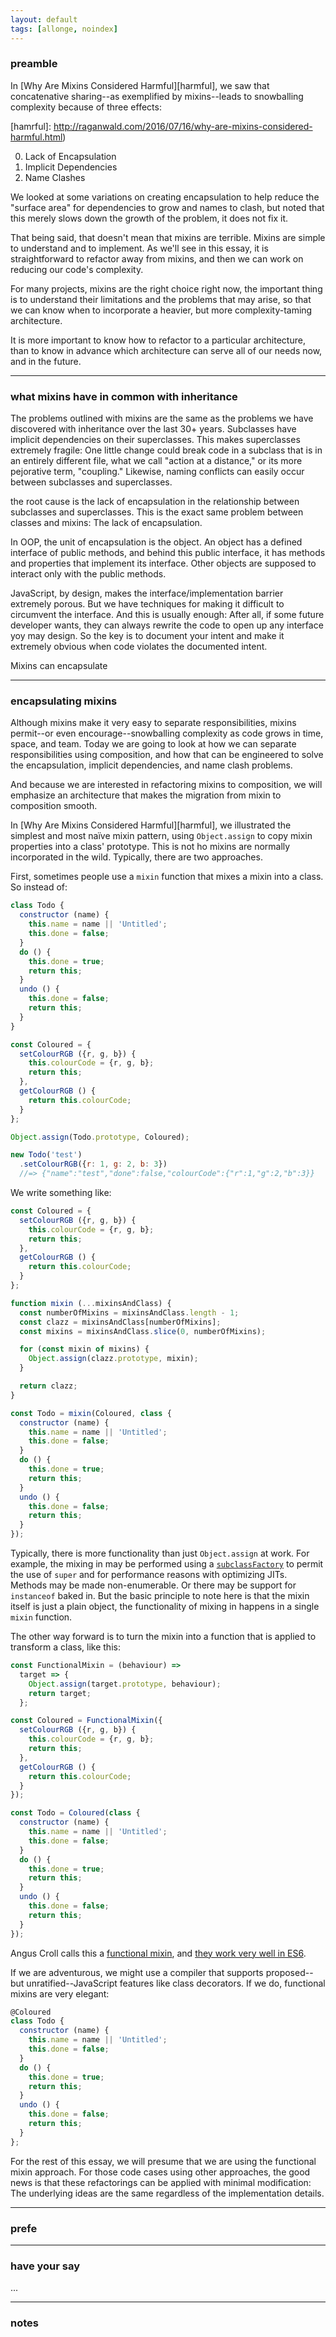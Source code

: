 ```yaml
---
layout: default
tags: [allonge, noindex]
---
```


### preamble

In [Why Are Mixins Considered Harmful][harmful], we saw that concatenative sharing--as exemplified by mixins--leads to snowballing complexity because of three effects:

[hamrful]: http://raganwald.com/2016/07/16/why-are-mixins-considered-harmful.html)

0. Lack of Encapsulation
0. Implicit Dependencies
0. Name Clashes

We looked at some variations on creating encapsulation to help reduce the "surface area" for dependencies to grow and names to clash, but noted that this merely slows down the growth of the problem, it does not fix it.

That being said, that doesn't mean that mixins are terrible. Mixins are simple to understand and to implement. As we'll see in this essay, it is straightforward to refactor away from mixins, and then we can work on reducing our code's complexity.

For many projects, mixins are the right choice right now, the important thing is to understand their limitations and the problems that may arise, so that we can know when to incorporate a heavier, but more complexity-taming architecture.

It is more important to know how to refactor to a particular architecture, than to know in advance which architecture can serve all of our needs now, and in the future.

---

### what mixins have in common with inheritance

The problems outlined with mixins are the same as the problems we have discovered with inheritance over the last 30+ years. Subclasses have implicit dependencies on their superclasses. This makes superclasses extremely fragile: One little change could break code in a subclass that is in an entirely different file, what we call "action at a distance," or its more pejorative term, "coupling." Likewise, naming conflicts can easily occur between subclasses and superclasses.

the root cause is the lack of encapsulation in the relationship between subclasses and superclasses. This is the exact same problem between classes and mixins: The lack of encapsulation.

In OOP, the unit of encapsulation is the object. An object has a defined interface of public methods, and behind this public interface, it has methods and properties that implement its interface. Other objects are supposed to interact only with the public methods.

JavaScript, by design, makes the interface/implementation barrier extremely porous. But we have techniques for making it difficult to circumvent the interface. And this is usually enough: After all, if some future developer wants, they can always rewrite the code to open up any interface yoy may design. So the key is to document your intent and make it extremely obvious when code violates the documented intent.

Mixins can encapsulate

---

### encapsulating mixins

Although mixins make it very easy to separate responsibilities, mixins permit--or even encourage--snowballing complexity as code grows in time, space, and team. Today we are going to look at how we can separate responsibilities using composition, and how that can be engineered to solve the encapsulation, implicit dependencies, and name clash problems.

And because we are interested in refactoring mixins to composition, we will emphasize an architecture that makes the migration from mixin to composition smooth.

In [Why Are Mixins Considered Harmful][harmful], we illustrated the simplest and most naïve mixin pattern, using `Object.assign` to copy mixin properties into a class' prototype. This is not ho mixins are normally incorporated in the wild. Typically, there are two approaches.

First, sometimes people use a `mixin` function that mixes a mixin into a class. So instead of:

```javascript
class Todo {
  constructor (name) {
    this.name = name || 'Untitled';
    this.done = false;
  }
  do () {
    this.done = true;
    return this;
  }
  undo () {
    this.done = false;
    return this;
  }
}

const Coloured = {
  setColourRGB ({r, g, b}) {
    this.colourCode = {r, g, b};
    return this;
  },
  getColourRGB () {
    return this.colourCode;
  }
};

Object.assign(Todo.prototype, Coloured);

new Todo('test')
  .setColourRGB({r: 1, g: 2, b: 3})
  //=> {"name":"test","done":false,"colourCode":{"r":1,"g":2,"b":3}}
```

We write something like:

```javascript
const Coloured = {
  setColourRGB ({r, g, b}) {
    this.colourCode = {r, g, b};
    return this;
  },
  getColourRGB () {
    return this.colourCode;
  }
};

function mixin (...mixinsAndClass) {
  const numberOfMixins = mixinsAndClass.length - 1;
  const clazz = mixinsAndClass[numberOfMixins];
  const mixins = mixinsAndClass.slice(0, numberOfMixins);

  for (const mixin of mixins) {
    Object.assign(clazz.prototype, mixin);
  }

  return clazz;
}

const Todo = mixin(Coloured, class {
  constructor (name) {
    this.name = name || 'Untitled';
    this.done = false;
  }
  do () {
    this.done = true;
    return this;
  }
  undo () {
    this.done = false;
    return this;
  }
});
```

Typically, there is more functionality than just `Object.assign` at work. For example, the mixing in may be performed using a [`subclassFactory`][subclassFactory] to permit the use of `super` and for performance reasons with optimizing JITs. Methods may be made non-enumerable. Or there may be support for `instanceof` baked in. But the basic principle to note here is that the mixin itself is just a plain object, the functionality of mixing in happens in a single `mixin` function.

[subclassFactory]: http://raganwald.com/2015/12/28/mixins-subclass-factories-and-method-advice.html

The other way forward is to turn the mixin into a function that is applied to transform a class, like this:

```javascript
const FunctionalMixin = (behaviour) =>
  target => {
    Object.assign(target.prototype, behaviour);
    return target;
  };

const Coloured = FunctionalMixin({
  setColourRGB ({r, g, b}) {
    this.colourCode = {r, g, b};
    return this;
  },
  getColourRGB () {
    return this.colourCode;
  }
});

const Todo = Coloured(class {
  constructor (name) {
    this.name = name || 'Untitled';
    this.done = false;
  }
  do () {
    this.done = true;
    return this;
  }
  undo () {
    this.done = false;
    return this;
  }
});
```

Angus Croll calls this a [functional mixin][croll], and [they work very well in ES6][fmes6].

[fmes6]: http://raganwald.com/2015/06/17/functional-mixins.html "Functional Mixins in ECMAScript 2015"

[croll]: https://javascriptweblog.wordpress.com/2011/05/31/a-fresh-look-at-javascript-mixins/

If we are adventurous, we might use a compiler that supports proposed--but unratified--JavaScript features like class decorators. If we do, functional mixins are very elegant:

```javascript
@Coloured
class Todo {
  constructor (name) {
    this.name = name || 'Untitled';
    this.done = false;
  }
  do () {
    this.done = true;
    return this;
  }
  undo () {
    this.done = false;
    return this;
  }
};
```

For the rest of this essay, we will presume that we are using the functional mixin approach. For those code cases using other approaches, the good news is that these refactorings can be applied with minimal modification: The underlying ideas are the same regardless of the implementation details.

---

### prefe

---

### have your say

...

---

### notes
